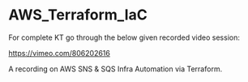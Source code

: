 # AWS_Terraform_IaC

For complete KT go through the below given recorded video session:

https://vimeo.com/806202616

A recording on AWS SNS & SQS Infra Automation via Terraform.
